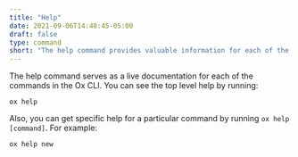 ```yaml
---
title: "Help"
date: 2021-09-06T14:48:45-05:00
draft: false
type: command
short: "The help command provides valuable information for each of the commands in the CLI"
---
```


The help command serves as a live documentation for each of the commands in the Ox CLI. You can see the top level help by running:

```
ox help
```

Also, you can get specific help for a particular command by running `ox help [command]`. For example:

```
ox help new
```